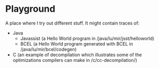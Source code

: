 Playground
==========

A place where I try out different stuff. It might contain traces of: 

- Java
  - Javassist (a Hello World program in /java/lu/mir/jsst/helloworld)
  - BCEL (a Hello World program generated with BCEL in /java/lu/mir/bcel/codegen)
- C (an example of decompilation which illustrates some of the optimizations compilers can make in /c/cc-decompilation/)
